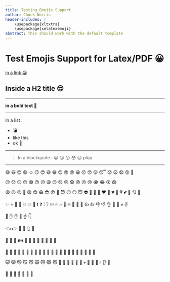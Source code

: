 ```yaml
---
title: Testing Emojis Support
author: Chuck Norris
header-includes: |
    \usepackage{xltxtra}
    \usepackage{xelatexemoji}
abstract: This should work with the default template
---
```


# Test Emojis Support for Latex/PDF 😀


[in a link 😀](https://github.com/dalibo/pandocker/)

## Inside a H2 title 😎


---------------------------------------------------


**in a bold text 🍓**


---------------------------------------------------

In a list :

* 💣
* like this
* ok 🐋

---------------------------------------------------

> In a blockquote :
> 😀 😘 😚 😳 😌 
>   plop


---------------------------------------------------



😄 😆 😊 😃 ☺️ 😏 😍 😆 😁 😉 😜 😝 😀 😗 😙 😛 😴 😟 😦 😧 😮 😬

😕 😯 😑 😒 😅 😓 😥 😩 😔 😞 😖 😨 😰 😣 😢 😭 😂 😲 😱

😫 😠 😡 😤 😪 😋 😷 😎 😵 👿 😈 😐 😶 😇 👽 💛 💙 💜 ❤️ 💚 💔 💓 💗 💕 💞 💘 💖

✨ ⭐️ 🌟 💫 💥 💥 💢 ❗️ ❓ ❕ ❔ 💤 💦 🎶 🎵 🔥 💩 💩 💩 👍 👍 👎 👎 👌 👊 👊 ✊ ✌️


👋 ✋ ✋ 👐 ☝️ 👇

👈 👉 🙌 🙏 👆 👏


🏃 🏃 👫 👪 👬 👭 💃 👯 🙆 🙅 💁 🙋

👰 🙎 🙍 🙇 💑 💆 💇 💅 👦 👧 👩 👨 👶 👵 👴 👱 👲 👳 👷 👮 👼 👸

😺 😸 😻 😽 😼 🙀 😿 😹 😾 👹 👺 🙈 🙉 🙊 💂 💀 🐾 👄 💋 💧 👂 👀

👃 👅 💌 👤 👥 💬 💭
